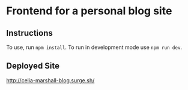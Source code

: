 # Frontend for a personal blog site

## Instructions
To use, run `npm install`. 
To run in development mode use `npm run dev`.

## Deployed Site
http://celia-marshall-blog.surge.sh/